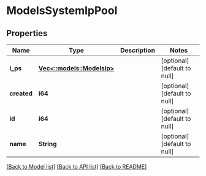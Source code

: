 # ModelsSystemIpPool

## Properties
Name | Type | Description | Notes
------------ | ------------- | ------------- | -------------
**i_ps** | [**Vec<::models::ModelsIp>**](models.IP.md) |  | [optional] [default to null]
**created** | **i64** |  | [optional] [default to null]
**id** | **i64** |  | [optional] [default to null]
**name** | **String** |  | [optional] [default to null]

[[Back to Model list]](../README.md#documentation-for-models) [[Back to API list]](../README.md#documentation-for-api-endpoints) [[Back to README]](../README.md)


